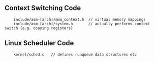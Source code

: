 <!--
Categories:
  - linux
Tags:
  - linux
  - sourcecode
  - kernel
-->

## Context Switching Code ##

        include/asm-[arch]/mmu_context.h  // virtual memory mappings
        include/asm-[arch]/system.h       // actually performs context switch (e.g. copying registers)

## Linux Scheduler Code ##

        kernel/sched.c   // defines runqueue data structures etc
        

